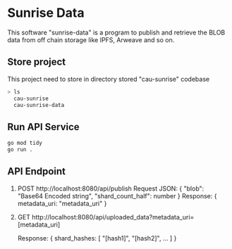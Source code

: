 # Sunrise Data

This software "sunrise-data" is a program to publish and retrieve the BLOB data from off chain storage like IPFS, Arweave and so on.

## Store project
This project need to store in directory stored "cau-sunrise" codebase
```bash
> ls
  cau-sunrise
  cau-sunrise-data
```

## Run API Service
```sh
go mod tidy
go run .
```

## API Endpoint

1. POST http://localhost:8080/api/publish
    Request JSON:
    {
        "blob": "Base64 Encoded string",
        "shard_count_half": number
    }
    Response:
    {
        metadata_uri: "metadata_uri"
    }

2. GET http://localhost:8080/api/uploaded_data?metadata_uri=[metadata_uri]

   Response:
      {
        shard_hashes: [
            "[hash1]",
            "[hash2]",
            ...
        ]
      }


